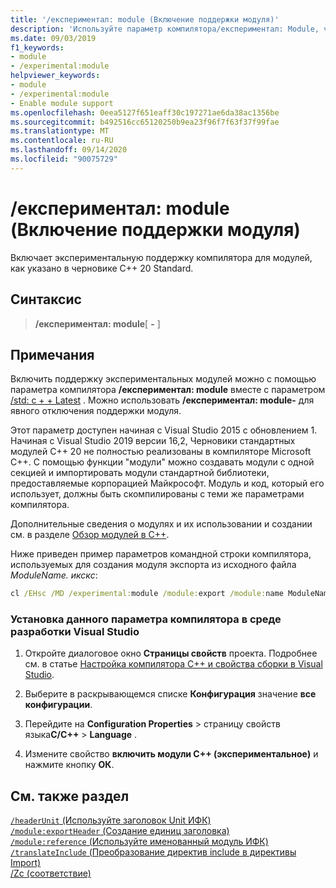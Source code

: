 ```yaml
---
title: '/експериментал: module (Включение поддержки модуля)'
description: 'Используйте параметр компилятора/експериментал: Module, чтобы включить экспериментальную поддержку компилятора для модулей.'
ms.date: 09/03/2019
f1_keywords:
- module
- /experimental:module
helpviewer_keywords:
- module
- /experimental:module
- Enable module support
ms.openlocfilehash: 0eea5127f651eaff30c197271ae6da38ac1356be
ms.sourcegitcommit: b492516cc65120250b9ea23f96f7f63f37f99fae
ms.translationtype: MT
ms.contentlocale: ru-RU
ms.lasthandoff: 09/14/2020
ms.locfileid: "90075729"
---
```

# <a name="experimentalmodule-enable-module-support"></a>/експериментал: module (Включение поддержки модуля)

Включает экспериментальную поддержку компилятора для модулей, как указано в черновике C++ 20 Standard.

## <a name="syntax"></a>Синтаксис

> **/експериментал: module**[ **-** ]

## <a name="remarks"></a>Примечания

Включить поддержку экспериментальных модулей можно с помощью параметра компилятора **/експериментал: module** вместе с параметром [/std: c + + Latest](std-specify-language-standard-version.md) . Можно использовать **/експериментал: module-** для явного отключения поддержки модуля.

Этот параметр доступен начиная с Visual Studio 2015 с обновлением 1. Начиная с Visual Studio 2019 версии 16,2, Черновики стандартных модулей C++ 20 не полностью реализованы в компиляторе Microsoft C++. С помощью функции "модули" можно создавать модули с одной секцией и импортировать модули стандартной библиотеки, предоставляемые корпорацией Майкрософт. Модуль и код, который его использует, должны быть скомпилированы с теми же параметрами компилятора.

Дополнительные сведения о модулях и их использовании и создании см. в разделе [Обзор модулей в C++](../../cpp/modules-cpp.md).

Ниже приведен пример параметров командной строки компилятора, используемых для создания модуля экспорта из исходного файла *ModuleName. икскс*:

```cmd
cl /EHsc /MD /experimental:module /module:export /module:name ModuleName /module:wrapper C:\Output\path\ModuleName.h /module:output C:\Output\path\ModuleName.ifc -c ModuleName.ixx
```

### <a name="to-set-this-compiler-option-in-the-visual-studio-development-environment"></a>Установка данного параметра компилятора в среде разработки Visual Studio

1. Откройте диалоговое окно **Страницы свойств** проекта. Подробнее см. в статье [Настройка компилятора C++ и свойства сборки в Visual Studio](../working-with-project-properties.md).

1. Выберите в раскрывающемся списке **Конфигурация** значение **все конфигурации**.

1. Перейдите на **Configuration Properties**  >  страницу свойств языка**C/C++**  >  **Language** .

1. Измените свойство **включить модули C++ (экспериментальное)** и нажмите кнопку **ОК**.

## <a name="see-also"></a>См. также раздел

[`/headerUnit` (Используйте заголовок Unit ИФК)](headerunit.md)\
[`/module:exportHeader` (Создание единиц заголовка)](module-exportheader.md)\
[`/module:reference` (Используйте именованный модуль ИФК)](module-reference.md)\
[`/translateInclude` (Преобразование директив include в директивы Import)](translateinclude.md)\
[/Zc (соответствие)](zc-conformance.md)
